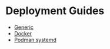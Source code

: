 # Deployment Guides

- [Generic](generic.md)
- [Docker](docker.md)
- [Podman systemd](podman-systemd.md)
